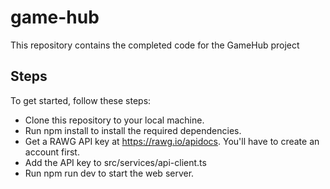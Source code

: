 # game-hub
This repository contains the completed code for the GameHub project

## Steps
To get started, follow these steps:

* Clone this repository to your local machine.
* Run npm install to install the required dependencies.
* Get a RAWG API key at https://rawg.io/apidocs. You'll have to create an account first.
* Add the API key to src/services/api-client.ts
* Run npm run dev to start the web server.
